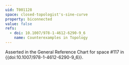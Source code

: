 ```yaml
---
uid: T001128
space: closed-topologist's-sine-curve
property: biconnected
value: false
refs:
  - doi: 10.1007/978-1-4612-6290-9_6
    name: Counterexamples in Topology
---
```

Asserted in the General Reference Chart for space #117 in
{{doi:10.1007/978-1-4612-6290-9_6}}.
